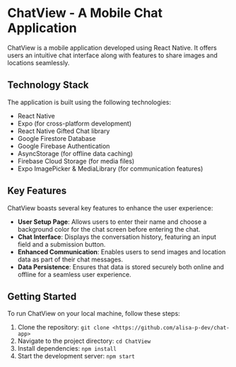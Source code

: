 # ChatView - A Mobile Chat Application

ChatView is a mobile application developed using React Native. It offers users an intuitive chat interface along with features to share images and locations seamlessly.

## Technology Stack

The application is built using the following technologies:

- React Native
- Expo (for cross-platform development)
- React Native Gifted Chat library
- Google Firestore Database
- Google Firebase Authentication
- AsyncStorage (for offline data caching)
- Firebase Cloud Storage (for media files)
- Expo ImagePicker & MediaLibrary (for communication features)

## Key Features

ChatView boasts several key features to enhance the user experience:

- **User Setup Page**: Allows users to enter their name and choose a background color for the chat screen before entering the chat.
- **Chat Interface**: Displays the conversation history, featuring an input field and a submission button.
- **Enhanced Communication**: Enables users to send images and location data as part of their chat messages.
- **Data Persistence**: Ensures that data is stored securely both online and offline for a seamless user experience.

## Getting Started

To run ChatView on your local machine, follow these steps:

1. Clone the repository: `git clone <https://github.com/alisa-p-dev/chat-app>`
2. Navigate to the project directory: `cd ChatView`
3. Install dependencies: `npm install`
4. Start the development server: `npm start`



